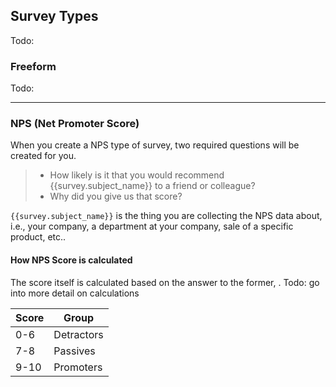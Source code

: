 ## Survey Types

Todo:

### Freeform

Todo:

---

### NPS (Net Promoter Score)

When you create a NPS type of survey, two required questions will be created for you.

> * How likely is it that you would recommend {{survey.subject_name}} to a friend or colleague?
> * Why did you give us that score?

```{{survey.subject_name}}``` is the thing you are collecting the NPS data about, i.e., your company, a department at your company, sale of a specific product, etc..

#### How NPS Score is calculated
The score itself is calculated based on the answer to the former, . Todo: go into more detail on calculations

Score | Group
--- | ---
0-6 | Detractors
7-8 | Passives
9-10 | Promoters


 
